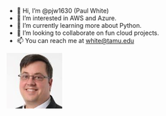 - 👋 Hi, I’m @pjw1630 (Paul White)
- 👀 I’m interested in AWS and Azure.
- 🌱 I’m currently learning more about Python.
- 💞️ I’m looking to collaborate on fun cloud projects.
- 📫 You can reach me at white@tamu.edu

![Paul White](profile128.jpg)

<!---
pjw1630/pjw1630 is a ✨ special ✨ repository because its `README.md` (this file) appears on your GitHub profile.
You can click the Preview link to take a look at your changes.
--->
